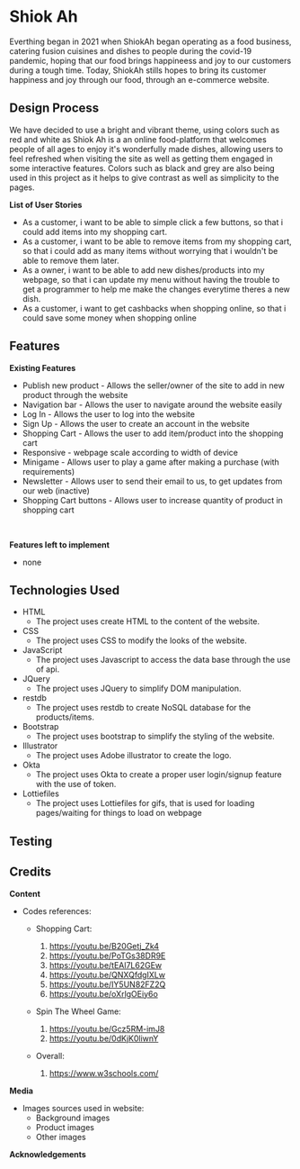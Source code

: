 # Shiok Ah
Everthing began in 2021 when ShiokAh began operating as a food business, catering fusion cuisines and dishes to people during the covid-19 pandemic, hoping that our food brings happineess and joy to our customers during a tough time. Today, ShiokAh stills hopes to bring its customer happiness and joy through our food, through an e-commerce website.
## Design Process
We have decided to use a bright and vibrant theme, using colors such as red and white as Shiok Ah is a an online food-platform that welcomes people of all ages to enjoy it's wonderfully made dishes, allowing users to feel refreshed when visiting the site as well as getting them engaged in some interactive features. Colors such as black and grey are also being used in this project as it helps to give contrast as well as simplicity to the pages.

**List of User Stories** <br>
- As a customer, i want to be able to simple click a few buttons, so that i could add items into my shopping cart.
- As a customer, i want to be able to remove items from my shopping cart, so that i could add as many items without worrying that i wouldn't be able to remove them later.
- As a owner, i want to be able to add new dishes/products into my webpage, so that i can update my menu without having the trouble to get a programmer to help me make the changes everytime theres a new dish.
- As a customer, i want to get cashbacks when shopping online, so that i could save some money when shopping online




## Features
**Existing Features** <br>
- Publish new product - Allows the seller/owner of the site to add in new product through the website
- Navigation bar - Allows the user to navigate around the website easily
- Log In - Allows the user to log into the website
- Sign Up - Allows the user to create an account in the website
- Shopping Cart - Allows the user to add item/product into the shopping cart
- Responsive - webpage scale according to width of device
- Minigame - Allows user to play a game after making a purchase (with requirements)
- Newsletter - Allows user to send their email to us, to get updates from our web (inactive)
- Shopping Cart buttons - Allows user to increase quantity of product in shopping cart

<br>

**Features left to implement** <br>
- none

## Technologies Used
* HTML
    * The project uses create HTML to the content of the website.
* CSS
    * The project uses CSS to modify the looks of the website.
* JavaScript
    * The project uses Javascript to access the data base through the use of api.
* JQuery
    * The project uses JQuery to simplify DOM manipulation.
* restdb
    * The project uses restdb to create NoSQL database for the products/items.
* Bootstrap
    * The project uses bootstrap to simplify the styling of the website.
* Illustrator
    * The project uses Adobe illustrator to create the logo.
* Okta
    * The project uses Okta to create a proper user login/signup feature with the use of token.
* Lottiefiles
    * The project uses Lottiefiles for gifs, that is used for loading pages/waiting for things to load on webpage

## Testing

## Credits
**Content**
* Codes references:
    * Shopping Cart:
        1. https://youtu.be/B20Getj_Zk4
        2. https://youtu.be/PoTGs38DR9E
        3. https://youtu.be/tEAl7L62GEw
        4. https://youtu.be/QNXQfdgIXLw
        5. https://youtu.be/IY5UN82FZ2Q
        6. https://youtu.be/oXrlgOEiy6o
    
    * Spin The Wheel Game:
        1. https://youtu.be/Gcz5RM-imJ8
        2. https://youtu.be/0dKjK0liwnY

    * Overall:
        1. https://www.w3schools.com/


**Media**
* Images sources used in website:
    * Background images
    * Product images
    * Other images


**Acknowledgements**